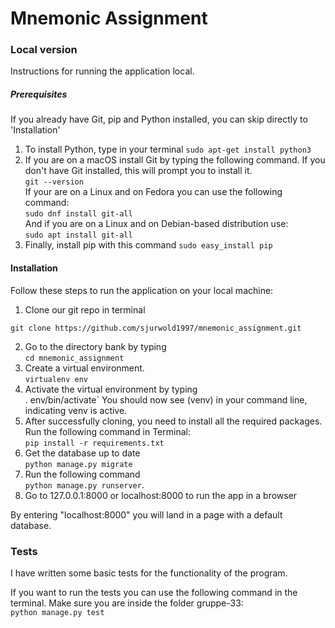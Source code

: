 # Mnemonic Assignment


### Local version  
Instructions for running the application local.

##### Prerequisites 
If you already have Git, pip and Python installed, you can skip directly to 'Installation'

1. To install Python, type in your terminal
    `sudo apt-get install python3`
2. If you are on a macOS install Git by typing the following command. If you don't have Git installed, this will prompt you to install it.  
    `git --version`  
If your are on a Linux and on Fedora you can use the following command:  
 `sudo dnf install git-all`  
And if you are on a Linux and on Debian-based distribution use:  
 `sudo apt install git-all`  
3. Finally, install pip with this command
    `sudo easy_install pip`

#### Installation
Follow these steps to run the application on your local machine:
1. Clone our git repo in terminal  
```
git clone https://github.com/sjurwold1997/mnemonic_assignment.git
```
2. Go to the directory bank by typing   
`cd mnemonic_assignment`
3. Create a virtual environment.  
   `virtualenv env`
4. Activate the virtual environment by typing   
    . env/bin/activate` 
    You should now see (venv) in your command line, indicating venv is active.
5.  After successfully cloning, you need to install all the required packages. Run the following command in Terminal:  
    `pip install -r requirements.txt`
6. Get the database up to date  
     `python manage.py migrate`
7. Run the following command  
    `python manage.py runserver`. 
8. Go to 127.0.0.1:8000 or localhost:8000 to run the app in a browser

By entering "localhost:8000" you will land in a page with a default database.

    
### Tests
I have written some basic tests for the functionality of the program.

If you want to run the tests you can use the following command in the terminal. Make sure you are inside the folder gruppe-33:  
    `python manage.py test`


